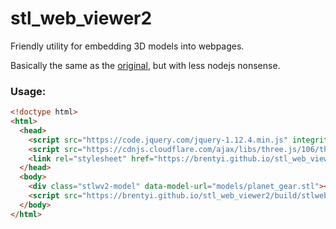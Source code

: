 # stl_web_viewer2

Friendly utility for embedding 3D models into webpages.

Basically the same as the [original](https://github.com/brentyi/stl_web_viewer), but with less nodejs nonsense.

### Usage:

```html
<!doctype html>
<html>
  <head>
    <script src="https://code.jquery.com/jquery-1.12.4.min.js" integrity="sha256-ZosEbRLbNQzLpnKIkEdrPv7lOy9C27hHQ+Xp8a4MxAQ=" crossorigin="anonymous"></script>
    <script src="https://cdnjs.cloudflare.com/ajax/libs/three.js/106/three.min.js" integrity="sha256-tAVw6WRAXc3td2Esrjd28l54s3P2y7CDFu1271mu5LE=" crossorigin="anonymous"></script>
    <link rel="stylesheet" href="https://brentyi.github.io/stl_web_viewer2/build/stlwebviewer2.css" />
  </head>
  <body>
    <div class="stlwv2-model" data-model-url="models/planet_gear.stl"></div>
    <script src="https://brentyi.github.io/stl_web_viewer2/build/stlwebviewer2.js"></script>
  </body>
</html>
```
